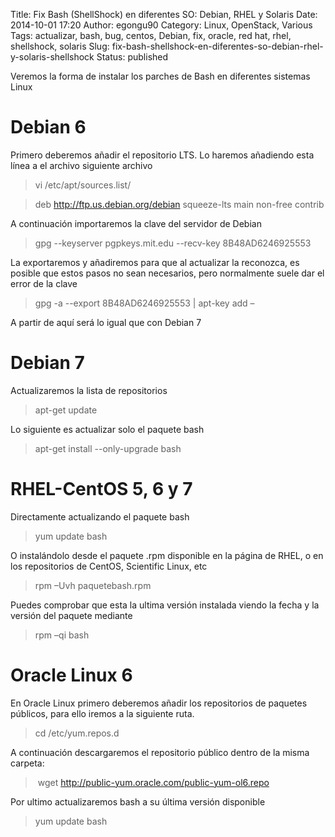 Title: Fix Bash (ShellShock) en diferentes SO: Debian, RHEL y Solaris
Date: 2014-10-01 17:20
Author: egongu90
Category: Linux, OpenStack, Various
Tags: actualizar, bash, bug, centos, Debian, fix, oracle, red hat, rhel, shellshock, solaris
Slug: fix-bash-shellshock-en-diferentes-so-debian-rhel-y-solaris-shellshock
Status: published

Veremos la forma de instalar los parches de Bash en diferentes sistemas
Linux<!--more-->

Debian 6
========

Primero deberemos añadir el repositorio LTS. Lo haremos añadiendo esta
línea a el archivo siguiente archivo

> vi /etc/apt/sources.list/

> deb http://ftp.us.debian.org/debian squeeze-lts main non-free contrib

A continuación importaremos la clave del servidor de Debian

> gpg --keyserver pgpkeys.mit.edu --recv-key 8B48AD6246925553

La exportaremos y añadiremos para que al actualizar la reconozca, es
posible que estos pasos no sean necesarios, pero normalmente suele dar
el error de la clave

> gpg -a --export 8B48AD6246925553 | apt-key add –

A partir de aquí será lo igual que con Debian 7

Debian 7
========

Actualizaremos la lista de repositorios

> apt-get update

Lo siguiente es actualizar solo el paquete bash

> apt-get install --only-upgrade bash

RHEL-CentOS 5, 6 y 7
====================

Directamente actualizando el paquete bash

> yum update bash

O instalándolo desde el paquete .rpm disponible en la página de RHEL, o
en los repositorios de CentOS, Scientific Linux, etc

> rpm –Uvh paquetebash.rpm

Puedes comprobar que esta la ultima versión instalada viendo la fecha y
la versión del paquete mediante

> rpm –qi bash

Oracle Linux 6
==============

En Oracle Linux primero deberemos añadir los repositorios de paquetes
públicos, para ello iremos a la siguiente ruta.

> cd /etc/yum.repos.d

A continuación descargaremos el repositorio público dentro de la misma
carpeta:

>  wget http://public-yum.oracle.com/public-yum-ol6.repo

Por ultimo actualizaremos bash a su última versión disponible

> yum update bash
